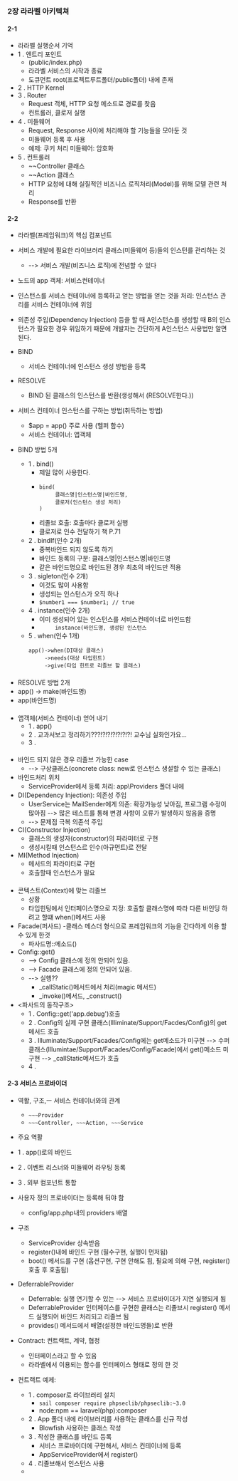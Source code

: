 ### 2장 라라벨 아키텍쳐

#### 2-1
- 라라벨 실행순서 기억
- 1 . 엔트리 포인트
  - (public/index.php)
  - 라라벨 서비스의 시작과 종료
  - 도큐먼트 root(프로젝트루트폴더/public폴더) 내에 존재
- 2 . HTTP Kernel
- 3 . Router
  - Request 객체, HTTP 요청 메소드로 경로를 찾음
  - 컨트롤러, 클로저 실행
- 4 . 미들웨어
  - Request, Response 사이에 처리해야 할 기능들을 모아둔 것
  - 미들웨어 등록 후 사용
  - 예제: 쿠키 처리 미들웨어: 암호화
- 5 . 컨트롤러
  - ~~Controller 클래스
  - ~~Action 클래스
  - HTTP 요청에 대해 실질적인 비즈니스 로직처리(Model)를 위해 모델 관련 처리
  - Response를 반환

#### 2-2
- 라라벨(프레임워크)의 핵심 컴포넌트
- 서비스 개발에 필요한 라이브러리 클래스(미들웨어 등)들의 인스턴를 관리하는 것
  - --> 서비스 개발(비즈니스 로직)에 전념할 수 있다
- 노드의 app 객체: 서비스컨테이너
- 인스턴스를 서비스 컨테이너에 등록하고 얻는 방법을 얻는 것을 처리: 인스턴스 관리를 서비스 컨테이너에 위임
- 의존성 주입(Dependency Injection) 등을 할 때 A인스턴스를 생성할 때 B의 인스턴스가 필요한 경우 위임하기 때문에 개발자는 간단하게 A인스턴스 사용법만 알면 된다.

- BIND
  - 서비스 컨테이너에 인스턴스 생성 방법을 등록
- RESOLVE
  - BIND 된 클래스의 인스턴스를 반환(생성해서 (RESOLVE한다.))
     
- 서비스 컨테이너 인스턴스를 구하는 방법(취득하는 방법)
  - $app = app() 주로 사용 (헬퍼 함수)
  - 서비스 컨테이너: 앱객체
    
- BIND 방법 5개
  - 1 . bind()
    - 제일 많이 사용한다.
    - ```
      bind(
           클래스명|인스턴스명|바인드명,
           클로저(인스턴스 생성 처리)
      )
      ```
    - 리졸브 호출: 호출마다 클로저 실행 
    - 클로저로 인수 전달하기 책 P.71
  - 2 . bindIf(인수 2개)
    - 중복바인드 되지 않도록 하기
    - 바인드 등록의 구분: 클래스명|인스턴스명|바인드명
    - 같은 바인드명으로 바인드된 경우 최초의 바인드만 적용
  - 3 . sigleton(인수 2개)
    - 이것도 많이 사용함
    - 생성되는 인스턴스가 오직 하나
    - ```$number1 === $number1; // true```
  - 4 . instance(인수 2개)
    - 이미 생성되어 있는 인스턴스를 서비스컨테이너로 바인드함
    - ```      instance(바인드명, 생성된 인스턴스      ```
  - 5 . when(인수 1개)
    ```
    app()->when(DI대상 클래스)
         ->needs(대상 타입힌트)
         ->give(타입 힌트로 리졸브 할 클래스)
    ```
####
- RESOLVE 방법 2개
- app() -> make(바인드명)
- app(바인드명)
####
- 앱객체(서비스 컨테이너) 얻어 내기
  - 1 . app()
  - 2 . 교과서보고 정리하기???!?!?!?!?!?!?! 교수님 실화인가요...
  - 3 . 
####
- 바인드 되지 않은 경우 리졸브 가능한 case
  - --> 구상클래스(concrete class: new로 인스턴스 생설할 수 있는 클래스)
- 바인드처리 위치
  - ServiceProvider에서 등록 처리: app\Providers 폴더 내에
- DI(Dependency Injection): 의존성 주입
  - UserService는 MailSender에게 의존: 확장가능성 낮아짐, 프로그램 수정이 많아짐 --> 많은 테스트를 통해 변경 사항이 오류가 발생하지 않음을 증명
  - --> 문제점 극복 의존석 주입
- CI(Constructor Injection)
  - 클래스의 생성자(constructor)의 파라미터로 구현
  - 생성시킬때 인스턴스르 인수(아규먼트)로 전달
- MI(Method Injection)
  - 메서드의 파라미터로 구현
  - 호출할때 인스턴스가 필요
####
- 콘텍스트(Context)에 맞는 리졸브
  - 상황
  - 타입힌팅에서 인터페이스명으로 지정: 호출할 클래스명에 따라 다른 바인딩 하려고 할떄 when()메서드 사용
- Facade(퍼사드)
  -클래스 메스더 형식으로 프레임워크의 기능을 간다하게 이용 할 수 있게 한것
  - 파사드명::메소드()
- Config::get()
  - --> Config 클래스에 정의 안되어 있음.
  - --> Facade 클래스에 정의 안되어 있음.
  - --> 실행??
    - _callStatic()메서드에서 처리(magic 메서드)
    - _invoke()메서드, _construct()
- <파사드의 동작구조>
  - 1 . Config::get('app.debug')호출
  - 2 . Config의 실제 구현 클래스(Illiminate/Support/Facdes/Config)의 get 메서드 호출
  - 3 . Illuminate/Support/Facades/Config에는 get메소드가 미구현 --> 수퍼 클래스(Illumintae/Support/Facades/Config/Facade)에서 get()메소드 미구현 --> _callStatic메서드가 호출
  - 4 . 
#### 2-3 서비스 프로바이더
- 역활, 구조,ㅡ 서비스 컨테이너와의 관계
  - ```~~~Provider```
  - ```~~~Controller, ~~~Action, ~~~Service```
- 주요 역활
- 1 . app()로의 바인드
- 2 . 이벤트 리스너와 미들웨어 라우팅 등록
- 3 . 외부 컴포넌트 통합

- 사용자 정의 프로바이더는 등록해 둬야 함
  - config/app.php내의 providers 배열

- 구조
  - ServiceProvider 상속받음
  - register()내에 바인드 구현 (필수구현, 실행이 먼저됨)
  - boot() 메서드를 구현 (옵션구현, 구현 안해도 됨, 필요에 의해 구현, register() 호출 후  호출됨)

- DeferrableProvider 
  - Deferrable: 실행 연기할 수 있는 --> 서비스 프로바이더가 지연 실행되게 됨
  - DeferrableProvider 인터페이스를 구현한 클래스는 리졸브시 register() 메서드 실행되어 바인드 처리되고 리졸브 됨
  - provides() 메서드에서 배열(설정한 바인드명들)로 반환

- Contract: 컨트랙트, 계약, 협정
  - 인터페이스라고 할 수 있음
  - 라라벨에서 이용되는 함수를 인터페이스 형태로 정의 한 것

- 컨트랙트 예제:
  - 1 . composer로 라이브러리 설치
    - ```sail composer require phpseclib/phpseclib:~3.0```
    - node:npm == laravel(php):composer
  - 2 . App 폴더 내에 라이브러리를 사용하는 클래스를 신규 작성
    - Blowfish 사용하는 클래스 작성
  - 3 . 작성한 클래스를 바인드 등록
    - 서비스 프로바이더에 구현해서, 서비스 컨테이너에 등록
    - AppServiceProvider에서 register()
  - 4 . 리졸브해서 인스턴스 사용
  - 